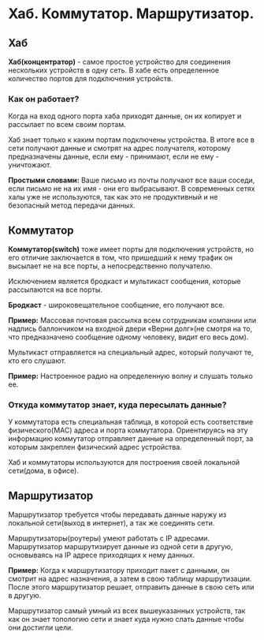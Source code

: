 # Хаб. Коммутатор. Маршрутизатор.

## Хаб
**Хаб(концентратор)** - самое простое устройство для соединения нескольких устройств в одну сеть.
В хабе есть определенное количество портов для подключения устройств.
### Как он работает?
Когда на вход одного порта хаба приходят данные, он их копирует и рассылает по всем своим портам.

Хаб знает только к каким портам подключены устройства. В итоге все в сети получают данные и смотрят на адрес получателя, которому предназначены данные, если ему - принимают, если не ему - уничтожают.

**Простыми словами:** Ваше письмо из почты получают все ваши соседи, если письмо не на их имя - они его выбрасывают. В современных сетях халы уже не используются, так как это не продуктивный и не безопасный метод передачи данных.

## Коммутатор
**Коммутатор(switch)** тоже имеет порты для подключения устройств, но его отличие заключается в том, что пришедший к нему трафик он высылает не на все порты, а непосредственно получателю.

Исключением является бродкаст и мультикаст сообщения, которые рассылаются на все порты.

**Бродкаст** - широковещательное сообщение, его получают все.

**Пример:** Массовая почтовая рассылка всем сотрудникам компании или надпись баллончиком на входной двери «Верни долг»(не смотря на то, что предназначено сообщение одному человеку, видит его весь дом).

Мультикаст отправляется на специальный адрес, который получают те, кто его слушают.

**Пример:** Настроенное радио на определенную волну и слушать только ее.

### Откуда коммутатор знает, куда пересылать данные?
У коммутатора есть специальная таблица, в которой есть соответствие физического(MAC) адреса и порта коммутатора. Ориентируясь на эту информацию коммутатор отправляет данные на определенный порт, за которым закреплен физический адрес устройства.

Хаб и коммутаторы используются для построения своей локальной сети(дома, в офисе).

## Маршрутизатор
Маршрутизатор требуется чтобы передавать данные наружу из локальной сети(выход в интернет), а так же соединять сети.

Маршрутизаторы(роутеры) умеют работать с IP адресами. Маршрутизатор маршрутизирует данные из одной сети в другую, основываясь на IP адресе приходящих к нему данных.

**Пример:** Когда к маршрутизатору приходит пакет с данными, он смотрит на адрес назначения, а затем в свою таблицу маршрутизации. После этого маршрутизатор решает, отправить данные в свою сеть или в другую.

Маршрутизатор самый умный из всех вышеуказанных устройств, так как он знает топологию сети и знает куда нужно слать данные чтобы они достигли цели.
